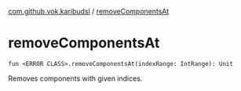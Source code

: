 [com.github.vok.karibudsl](index.md) / [removeComponentsAt](.)

# removeComponentsAt

`fun <ERROR CLASS>.removeComponentsAt(indexRange: IntRange): Unit`

Removes components with given indices.

